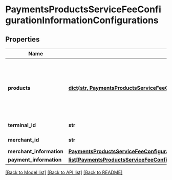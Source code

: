 # PaymentsProductsServiceFeeConfigurationInformationConfigurations

## Properties
Name | Type | Description | Notes
------------ | ------------- | ------------- | -------------
**products** | [**dict(str, PaymentsProductsServiceFeeConfigurationInformationConfigurationsProducts)**](PaymentsProductsServiceFeeConfigurationInformationConfigurationsProducts.md) | Products enabled for this account. The following values are supported: virtualTerminal paymentTokenizationOtp subscriptionsOtp virtualTerminalCp eCheck  | [optional] 
**terminal_id** | **str** | Identifier of the terminal at the retail location. | [optional] 
**merchant_id** | **str** | Identifier of a merchant account. | [optional] 
**merchant_information** | [**PaymentsProductsServiceFeeConfigurationInformationConfigurationsMerchantInformation**](PaymentsProductsServiceFeeConfigurationInformationConfigurationsMerchantInformation.md) |  | [optional] 
**payment_information** | [**list[PaymentsProductsServiceFeeConfigurationInformationConfigurationsPaymentInformation]**](PaymentsProductsServiceFeeConfigurationInformationConfigurationsPaymentInformation.md) |  | [optional] 

[[Back to Model list]](../README.md#documentation-for-models) [[Back to API list]](../README.md#documentation-for-api-endpoints) [[Back to README]](../README.md)



